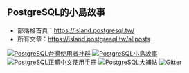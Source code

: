 ## PostgreSQL的小島故事
* 部落格首頁：https://island.postgresql.tw/
* 所有文章：https://island.postgresql.tw/allposts

[![PostgreSQL台灣使用者社群](https://img.shields.io/badge/台灣使用者社群-PostgreSQL-blue.svg)](https://postgresql.tw/)
[![PostgreSQL小島故事](https://img.shields.io/badge/小島故事-PostgreSQL-blue.svg)](https://island.postgresql.tw/)
[![PostgreSQL正體中文使用手冊](https://img.shields.io/badge/%E6%AD%A3%E9%AB%94%E4%B8%AD%E6%96%87%E4%BD%BF%E7%94%A8%E6%89%8B%E5%86%8A-PostgreSQL-blue.svg)](https://docs.postgresql.tw)
[![PostgreSQL大補帖](https://img.shields.io/badge/大補帖-PostgreSQL-blue.svg)](https://github.com/pgsql-tw/docker)
[![Gitter](https://img.shields.io/gitter/room/pgsql-tw/Lobby.svg)](https://gitter.im/pgsql-tw/Lobby)
